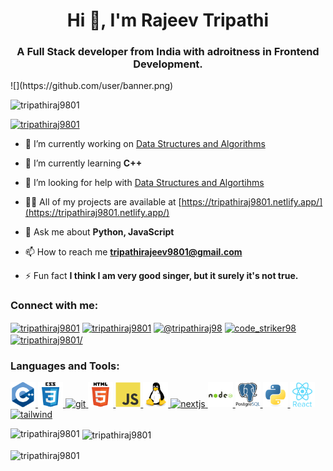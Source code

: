 <h1 align="center">Hi 👋, I'm Rajeev Tripathi</h1>
<h3 align="center">A Full Stack developer from India with adroitness in Frontend Development.</h3>
![](https://github.com/user/banner.png)
<p align="left"> <img src="https://komarev.com/ghpvc/?username=tripathiraj9801&label=Profile%20views&color=0e75b6&style=flat" alt="tripathiraj9801" /> </p>

<p align="left"> <a href="https://twitter.com/tripathiraj9801" target="blank"><img src="https://img.shields.io/twitter/follow/tripathiraj9801?logo=twitter&style=for-the-badge" alt="tripathiraj9801" /></a> </p>

- 🔭 I’m currently working on [Data Structures and Algorithms](https://github.com/tripathiraj9801/Data-Structures-practice)

- 🌱 I’m currently learning **C++**

- 🤝 I’m looking for help with [Data Structures and Algortihms](https://www.geeksforgeeks.org/data-structures/)

- 👨‍💻 All of my projects are available at [https://tripathiraj9801.netlify.app/](https://tripathiraj9801.netlify.app/)

- 💬 Ask me about **Python, JavaScript**

- 📫 How to reach me **tripathirajeev9801@gmail.com**

- ⚡ Fun fact **I think I am very good singer, but it surely it's not true.**

<h3 align="left">Connect with me:</h3>
<p align="left">
<a href="https://twitter.com/tripathiraj9801" target="blank"><img align="center" src="https://raw.githubusercontent.com/rahuldkjain/github-profile-readme-generator/master/src/images/icons/Social/twitter.svg" alt="tripathiraj9801" height="30" width="40" /></a>
<a href="https://linkedin.com/in/tripathiraj9801" target="blank"><img align="center" src="https://raw.githubusercontent.com/rahuldkjain/github-profile-readme-generator/master/src/images/icons/Social/linked-in-alt.svg" alt="tripathiraj9801" height="30" width="40" /></a>
<a href="https://hashnode.com/@tripathiraj98" target="blank"><img align="center" src="https://raw.githubusercontent.com/rahuldkjain/github-profile-readme-generator/master/src/images/icons/Social/hashnode.svg" alt="@tripathiraj98" height="30" width="40" /></a>
<a href="https://www.hackerrank.com/code_striker98" target="blank"><img align="center" src="https://raw.githubusercontent.com/rahuldkjain/github-profile-readme-generator/master/src/images/icons/Social/hackerrank.svg" alt="code_striker98" height="30" width="40" /></a>
<a href="https://www.leetcode.com/tripathiraj9801/" target="blank"><img align="center" src="https://raw.githubusercontent.com/rahuldkjain/github-profile-readme-generator/master/src/images/icons/Social/leet-code.svg" alt="tripathiraj9801/" height="30" width="40" /></a>
</p>

<h3 align="left">Languages and Tools:</h3>
<p align="left"> <a href="https://www.w3schools.com/cpp/" target="_blank" rel="noreferrer"> <img src="https://raw.githubusercontent.com/devicons/devicon/master/icons/cplusplus/cplusplus-original.svg" alt="cplusplus" width="40" height="40"/> </a> <a href="https://www.w3schools.com/css/" target="_blank" rel="noreferrer"> <img src="https://raw.githubusercontent.com/devicons/devicon/master/icons/css3/css3-original-wordmark.svg" alt="css3" width="40" height="40"/> </a> <a href="https://git-scm.com/" target="_blank" rel="noreferrer"> <img src="https://www.vectorlogo.zone/logos/git-scm/git-scm-icon.svg" alt="git" width="40" height="40"/> </a> <a href="https://www.w3.org/html/" target="_blank" rel="noreferrer"> <img src="https://raw.githubusercontent.com/devicons/devicon/master/icons/html5/html5-original-wordmark.svg" alt="html5" width="40" height="40"/> </a> <a href="https://developer.mozilla.org/en-US/docs/Web/JavaScript" target="_blank" rel="noreferrer"> <img src="https://raw.githubusercontent.com/devicons/devicon/master/icons/javascript/javascript-original.svg" alt="javascript" width="40" height="40"/> </a> <a href="https://www.linux.org/" target="_blank" rel="noreferrer"> <img src="https://raw.githubusercontent.com/devicons/devicon/master/icons/linux/linux-original.svg" alt="linux" width="40" height="40"/> </a> <a href="https://nextjs.org/" target="_blank" rel="noreferrer"> <img src="https://cdn.worldvectorlogo.com/logos/nextjs-2.svg" alt="nextjs" width="40" height="40"/> </a> <a href="https://nodejs.org" target="_blank" rel="noreferrer"> <img src="https://raw.githubusercontent.com/devicons/devicon/master/icons/nodejs/nodejs-original-wordmark.svg" alt="nodejs" width="40" height="40"/> </a> <a href="https://www.postgresql.org" target="_blank" rel="noreferrer"> <img src="https://raw.githubusercontent.com/devicons/devicon/master/icons/postgresql/postgresql-original-wordmark.svg" alt="postgresql" width="40" height="40"/> </a> <a href="https://www.python.org" target="_blank" rel="noreferrer"> <img src="https://raw.githubusercontent.com/devicons/devicon/master/icons/python/python-original.svg" alt="python" width="40" height="40"/> </a> <a href="https://reactjs.org/" target="_blank" rel="noreferrer"> <img src="https://raw.githubusercontent.com/devicons/devicon/master/icons/react/react-original-wordmark.svg" alt="react" width="40" height="40"/> </a> <a href="https://tailwindcss.com/" target="_blank" rel="noreferrer"> <img src="https://www.vectorlogo.zone/logos/tailwindcss/tailwindcss-icon.svg" alt="tailwind" width="40" height="40"/> </a> </p>

<p><img align="left" src="https://github-readme-stats.vercel.app/api/top-langs?username=tripathiraj9801&show_icons=true&locale=en&layout=compact" alt="tripathiraj9801" /></p>

<p>&nbsp;<img align="center" src="https://github-readme-stats.vercel.app/api?username=tripathiraj9801&show_icons=true&locale=en" alt="tripathiraj9801" /></p>

<p><img align="center" src="https://github-readme-streak-stats.herokuapp.com/?user=tripathiraj9801&" alt="tripathiraj9801" /></p>
